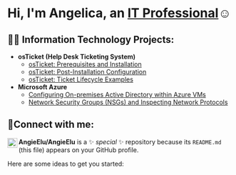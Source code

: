 <h1>Hi, I'm Angelica, an <a href="https://linkedin.com/in/a-kelueze">IT Professional</a>☺</h1>

<h2>👨‍💻 Information Technology Projects:</h2>

- <b>osTicket (Help Desk Ticketing System)</b>
  - [osTicket: Prerequisites and Installation](https://github.com/angieelu/osTicket--Prerequisites)
  - [osTicket: Post-Installation Configuration](https://github.com/AngieElu/osTicket-Post-Install.git)
  - [osTicket: Ticket Lifecycle Examples](https://github.com/AngieElu/TicketLifeCycle.git)
- <b>Microsoft Azure</b>
  - [Configuring On-premises Active Directory within Azure VMs](https://github.com/joshmadakorcc/configure-ad)
  - [Network Security Groups (NSGs) and Inspecting Network Protocols](https://github.com/joshmadakorcc/azure-network-protocols)

<h2>🤳Connect with me:</h2>

[<img align="left" alt="Josh | LinkedIn" width="22px" src="https://cdn.jsdelivr.net/npm/simple-icons@v3/icons/linkedin.svg" />][linkedin]

[instagram]: https://www.instagram.com
[linkedin]: www.linkedin.com/in/a-kelueze
<!--- 🔭 I’m currently working on ... osTicketing and CompTIA A+

- 🌱 I’m currently learning ... How to build an osTicketing System and Start a YouTube Channel
- 👯 I’m looking to collaborate on ... Everything, I enjoy team work
- 🤔 I’m looking for help with ... Landing my next IT Job
- 💬 Ask me about ... my experience with CourseCareers, it's truly a game changer
- 📫 How to reach me: ... akelueze@gmail.com
- 😄 Pronouns: ... she/her
- ⚡ Fun fact: ... I have 4 dogs and have watched up to 10 dogs at one time! Can you guess what I do in my spare time? 🤔
-->
**AngieElu/AngieElu** is a ✨ _special_ ✨ repository because its `README.md` (this file) appears on your GitHub profile.

Here are some ideas to get you started:


